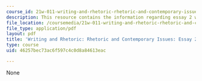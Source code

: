 ```yaml
---
course_id: 21w-011-writing-and-rhetoric-rhetoric-and-contemporary-issues-fall-2015
description: This resource contains the information regarding essay 2 workshop instructions.
file_location: /coursemedia/21w-011-writing-and-rhetoric-rhetoric-and-contemporary-issues-fall-2015/46257bec73ac6f597c4c0d8a84613eac_MIT21W_011F15_essay2work.pdf
file_type: application/pdf
layout: pdf
title: 'Writing and Rhetoric: Rhetoric and Contemporary Issues: Essay 2 Workshop Instructions'
type: course
uid: 46257bec73ac6f597c4c0d8a84613eac

---
```

None
